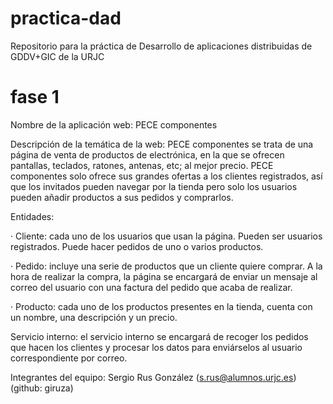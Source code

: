# practica-dad
Repositorio para la práctica de Desarrollo de aplicaciones distribuidas de GDDV+GIC de la URJC

# fase 1
Nombre de la aplicación web: PECE componentes

Descripción de la temática de la web: PECE componentes se trata de una página de venta de productos de electrónica, en la que se ofrecen pantallas, teclados, ratones, antenas, etc; al mejor precio. PECE componentes solo ofrece sus grandes ofertas a los clientes registrados, así que los invitados pueden navegar por la tienda pero solo los usuarios pueden añadir productos a sus pedidos y comprarlos.

Entidades:

· Cliente: cada uno de los usuarios que usan la página. Pueden ser usuarios registrados. Puede hacer pedidos de uno o varios productos.

· Pedido: incluye una serie de productos que un cliente quiere comprar. A la hora de realizar la compra, la página se encargará de enviar un mensaje al correo del usuario con una factura del pedido que acaba de realizar.

· Producto: cada uno de los productos presentes en la tienda, cuenta con un nombre, una descripción y un precio.

Servicio interno: el servicio interno se encargará de recoger los pedidos que hacen los clientes y procesar los datos para enviárselos al usuario correspondiente por correo.

Integrantes del equipo: Sergio Rus González (s.rus@alumnos.urjc.es) (github: giruza)
